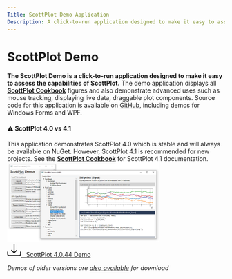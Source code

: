 ```yaml
---
Title: ScottPlot Demo Application
Description: A click-to-run application designed to make it easy to assess the capabilities of ScottPlot
---
```


# ScottPlot Demo

**The ScottPlot Demo is a click-to-run application designed to make it easy to assess the capabilities of ScottPlot.** The demo application displays all **[ScottPlot Cookbook](../cookbook)** figures and also demonstrate advanced uses such as mouse tracking, displaying live data, draggable plot components. Source code for this application is available on [GitHub](https://github.com/swharden/ScottPlot), including demos for Windows Forms and WPF.


<div class="alert alert-primary" role="alert">
  <h4 class="alert-heading">⚠️ ScottPlot 4.0 vs 4.1</h4>
  This application demonstrates ScottPlot 4.0 which is stable and will always be available on NuGet.
  However, ScottPlot 4.1 is recommended for new projects. See the
  <strong><a href="https://swharden.com/scottplot/cookbook">ScottPlot Cookbook</a></strong>
  for ScottPlot 4.1 documentation.
</div>

<div class='text-center m-4'>

<img src='demo.png' width=70%>

</div>


<div class='text-center m-5'>
    <a class="btn btn-primary btn-lg" href="../demos/ScottPlotDemo-4.0.44.zip">
        <svg xmlns="http://www.w3.org/2000/svg" width="32" height="32" fill="currentColor" class="bi bi-download" viewBox="0 0 16 16">
        <path d="M.5 9.9a.5.5 0 0 1 .5.5v2.5a1 1 0 0 0 1 1h12a1 1 0 0 0 1-1v-2.5a.5.5 0 0 1 1 0v2.5a2 2 0 0 1-2 2H2a2 2 0 0 1-2-2v-2.5a.5.5 0 0 1 .5-.5z"/>
        <path d="M7.646 11.854a.5.5 0 0 0 .708 0l3-3a.5.5 0 0 0-.708-.708L8.5 10.293V1.5a.5.5 0 0 0-1 0v8.793L5.354 8.146a.5.5 0 1 0-.708.708l3 3z"/>
        </svg> 
        &nbsp;
        ScottPlot 4.0.44 Demo
    </a>
</div>

<div class='text-center m-4'>

_Demos of older versions are [also available](../demos) for download_

</div>
